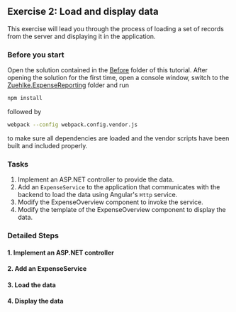 ## Exercise 2: Load and display data ##

This exercise will lead you through the process of loading a set of records from the server and displaying it in the application.


### Before you start ###

Open the solution contained in the [Before][1] folder of this tutorial. After opening the solution for the first time, open a console window, switch to the [Zuehlke.ExpenseReporting][2] folder and run

```bash
npm install
```

followed by

```bash
webpack --config webpack.config.vendor.js
```

to make sure all dependencies are loaded and the vendor scripts have been built and included properly.

### Tasks ###

1. Implement an ASP.NET controller to provide the data.
2. Add an `ExpenseService` to the application that communicates with the backend to load the data using Angular's `Http` service.
2. Modify the ExpenseOverview component to invoke the service.
3. Modify the template of the ExpenseOverview component to display the data.

### Detailed Steps ###

#### 1. Implement an ASP.NET controller ####

#### 2. Add an ExpenseService ####

#### 3. Load the data ####

#### 4. Display the data ####


[1]:Before
[2]:Before/Zuehlke.ExpenseReporting
